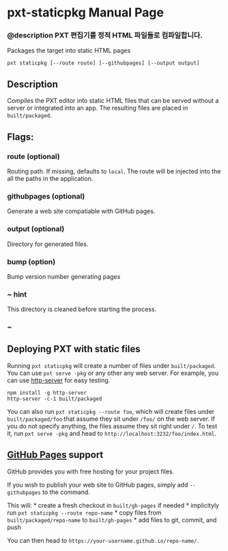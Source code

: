 # pxt-staticpkg Manual Page

### @description PXT 편집기를 정적 HTML 파일들로 컴파일합니다.

Packages the target into static HTML pages

    pxt staticpkg [--route route] [--githubpages] [--output output]
    

## Description

Compiles the PXT editor into static HTML files that can be served without a server or integrated into an app. The resulting files are placed in `built/packaged`.

## Flags:

### route <value> (optional)

Routing path. If missing, defaults to `local`. The route will be injected into the all the paths in the application.

### githubpages (optional)

Generate a web site compatiable with GitHub pages.

### output (optional)

Directory for generated files.

### bump (option)

Bump version number generating pages

### ~ hint

This directory is cleaned before starting the process.

### ~

## Deploying PXT with static files

Running `pxt staticpkg` will create a number of files under `built/packaged`. You can use `pxt serve -pkg` or any other any web server. For example, you can use [http-server](https://www.npmjs.com/package/http-server) for easy testing.

    npm install -g http-server
    http-server -c-1 built/packaged
    

You can also run `pxt staticpkg --route foo`, which will create files under `built/packaged/foo` that assume they sit under `/foo/` on the web server. If you do not specify anything, the files assume they sit right under `/`. To test it, run `pxt serve -pkg` and head to `http://localhost:3232/foo/index.html`.

## [GitHub Pages](https://pages.github.com/) support

GitHub provides you with free hosting for your project files.

If you wish to publish your web site to GitHub pages, simply add `--githubpages` to the command.

This will: * create a fresh checkout in `built/gh-pages` if needed * implicityly run `pxt staticpkg --route repo-name` * copy files from `built/packaged/repo-name` to `built/gh-pages` * add files to git, commit, and push

You can then head to `https://your-username.github.io/repo-name/`.